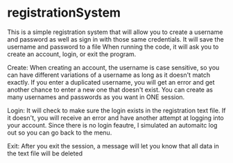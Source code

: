 # registrationSystem
This is a simple registration system that will allow you to create a username and password as well as sign in with those same credentials. It will save the username and password to a file
When running the code, it will ask you to create an account, login, or exit the program.

Create:
When creating an account, the username is case sensitive, so you can have different variations of a username as long as it doesn't match exactly. If you enter a duplicated username, you will get an error and get another chance to enter a new one that doesn't exist.
You can create as many usernames and passwords as you want in ONE session. 

Login:
It will check to make sure the login exists in the registration text file. If it doesn't, you will receive an error and have another attempt at logging into your account. Since there is no login feautre, I simulated an automaitc log out so you can go back to the menu.

Exit:
After you exit the session, a message will let you know that all data in the text file will be deleted
